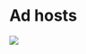 # Ad hosts

<a href="https://covers.alphacoders.com/cover/view/59226"><img src="https://coverfiles.alphacoders.com/592/59226.jpg"></a>
